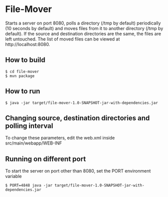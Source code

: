 # File-Mover
Starts a server on port 8080, polls a directory (/tmp by default) periodically (10 seconds by default) and moves files from it to another directory (/tmp by default). If the source and destination directories are the same, the files are left untouched. The list of moved files can be viewed at http://localhost:8080.

## How to build
```
$ cd file-mover
$ mvn package
```
## How to run
```
$ java -jar target/file-mover-1.0-SNAPSHOT-jar-with-dependencies.jar
```

## Changing source, destination directories and polling interval
To change these parameters, edit the web.xml inside src/main/webapp/WEB-INF

## Running on different port
To start the server on port other than 8080, set the PORT environment variable
```
$ PORT=4848 java -jar target/file-mover-1.0-SNAPSHOT-jar-with-dependencies.jar
```
